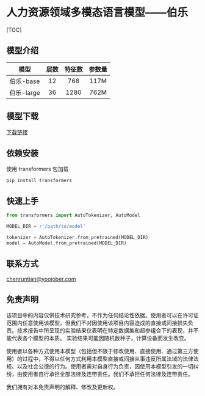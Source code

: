# 人力资源领域多模态语言模型——伯乐

[TOC]

## 模型介绍

|    模型    | 层数 | 特征数 | 参数量 |
| :--------: | :--: | :----: | :----: |
| 伯乐-base  |  12  |  768   |  117M  |
| 伯乐-large |  36  |  1280  |  762M  |



## 模型下载

 [下载链接](https://download.yoo-ai.com/resource/pretrain-model.zip)

## 依赖安装
使用 transformers 包加载
``` shell
pip install transformers
```

## 快速上手

```python
from transformers import AutoTokenizer, AutoModel

MODEL_DIR = r'/path/to/model'

tokenizer = AutoTokenizer.from_pretrained(MODEL_DIR)
model = AutoModel.from_pretrained(MODEL_DIR)
```



## 联系方式

chenruntian@yoojober.com

## 免责声明
该项目中的内容仅供技术研究参考，不作为任何结论性依据。使用者可以在许可证范围内任意使用该模型，但我们不对因使用该项目内容造成的直接或间接损失负责。技术报告中所呈现的实验结果仅表明在特定数据集和超参组合下的表现，并不能代表各个模型的本质。 实验结果可能因随机数种子，计算设备而发生改变。

使用者以各种方式使用本模型（包括但不限于修改使用、直接使用、通过第三方使用）的过程中，不得以任何方式利用本模型直接或间接从事违反所属法域的法律法规、以及社会公德的行为。使用者需对自身行为负责，因使用本模型引发的一切纠纷，由使用者自行承担全部法律及连带责任。我们不承担任何法律及连带责任。

我们拥有对本免责声明的解释、修改及更新权。